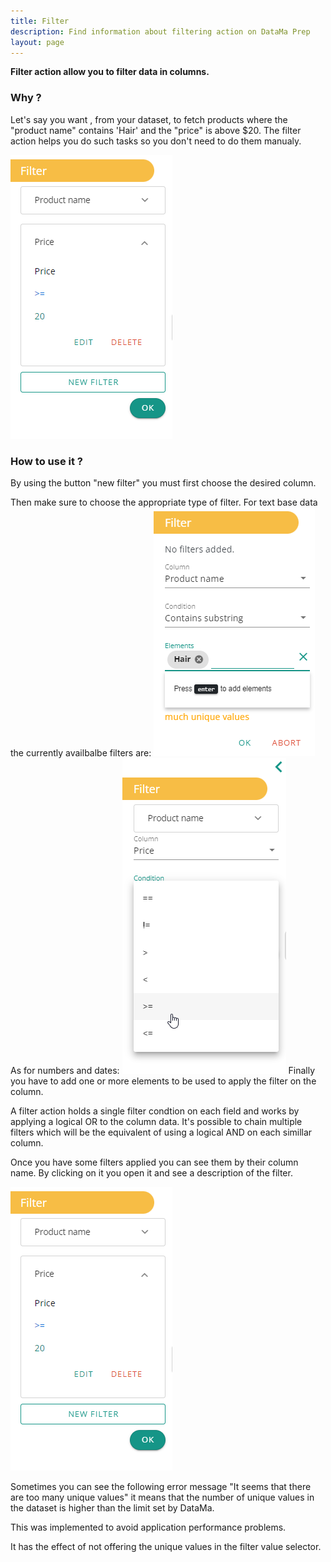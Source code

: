 ```yaml
---
title: Filter
description: Find information about filtering action on DataMa Prep
layout: page
---
```


**Filter action allow you to filter data in columns.**

### Why ?

Let's say you want , from your dataset, to fetch products where the "product name" contains 'Hair' and the "price" is above $20. The filter action helps you do such tasks so you don't need to do them manualy.

![Filter](images/show_filters.PNG)

### How to use it ?

By using the button "new filter" you must first choose the desired column.

Then make sure to choose the appropriate type of filter.
For text base data the currently availbalbe filters are:
![FilterOptionsText](images/text_filters2.PNG)
As for numbers and dates:
![FilterOptionsNum](images/comp_filters.PNG)
Finally you have to add one or more elements to be used to apply the filter on the column.

A filter action holds a single filter condtion on each field and works by applying a logical OR to the column data. It's possible to chain multiple filters which will be the equivalent of using a logical AND on each simillar column.

Once you have some filters applied you can see them by their column name. By clicking on it you open it and see a description of the filter.

![Filter](images/show_filters.PNG)

Sometimes you can see the following error message "It seems that there are too many unique values" it means that the number of unique values in the dataset is higher than the limit set by DataMa.

This was implemented to avoid application performance problems.

It has the effect of not offering the unique values in the filter value selector.
